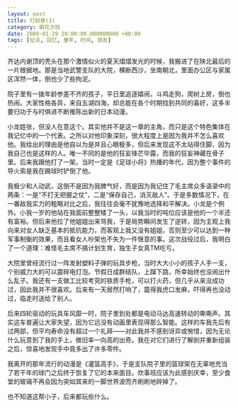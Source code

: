 ```yaml
---
layout: post 
title: 灯如昼(3)
category: 朝花夕拾 
date: 2009-01-29 20:00:00.000000000 +08:00
tags: [扯淡, 回忆, 童年, 时间, 朋友]
---
```


齐达内谢顶的秃头在那个激情似火的夏天熠熠发光的时候，我搬进了在陕北最后的一片根据地。那是当地武警支队的大院，横断西沙，坐南朝北，里面办公区与家属区浑然一体，倒也少了些拘泥。

院子里有一拨年龄参差不齐的孩子，平日里追逐嬉闹，斗鸡走狗，爬树上房，倒也热闹。大家性格各异，来自五湖四海，却总能在各个时期找到共同的喜好，这多半要归功于与时俱进不断推陈出新的日本动漫。

小龙姓张，但没人在意这个。其实他并不是这一章的主角，而只是这个特色集体在我记忆中的一个代表。之所以对他印象深刻，很大程度上是因为我并不怎么喜欢他。我给出的理由是他自以为是并且心眼极多，但后来发现这不太站得住脚，因为我自己也是这样的人。唯一不同的是他的狂妄锋芒毕露，而我的狂妄神藏在骨子里。后来我跟他打了一架。当时一定是《足球小将》热播的年代，因为整个事件的导火索是我在踢球时铲倒了他。

我极少和人动武，这倒不是因为我脾气好，而是因为我记住了毛主席众多语录中的两条：一是“不打无把握之仗”，二是“保存自己，消灭敌人”。于是多数情况下，在一番敌我实力的粗略对比之后，我往往会毫不犹豫地选择和平解决。小龙是个例外。小我一岁的他站在我面前整整矮了一头，以我当时的吨位应该是他的一个半还有富裕。但后来他拉了他姐姐出来骂我，于是局势瞬间发生了逆转，因为主观上我向来对女人缺乏基本的抵抗能力，而客观上我又没有姐姐，否则至少可以达到一种军事制衡的效果，而且看女人吵架也不失为一件惬意的事。这次战役过后，我明白了一个道理：难怪毛主席不搞计划生育，独生子女真TM吃亏。

大院里曾经流行过一阵发射塑料子弹的玩具步枪，当时大大小小的孩子人手一支，个别威力大的可以震碎电灯泡。节假日成群结队，上蹿下跳，所幸始终也没闹出什么乱子。我还有一支做工比较考究的铁质手枪，可以打火药，但几乎从来没成功过，因此我并不很喜欢。后来有一天居然打响了，震得我虎口发麻，吓得再也没动过，临走时送给了别人。

后来四轮驱动的玩具车风靡一时，院子里到处都是电动马达高速转动的嘶嘶声。其实这车普遍让大家失望，因为它远没有动画里表现得那么智能。这样的车我先后有过两部，但平均寿命没有超过一个礼拜——对此我并不感到讶异或惋惜，因为无论什么玩意到了我的手上，做旧率一向高的出奇。我在对它们进行了解剖并重新组装之后，惊喜地发现手中竟多出了许多零件。

我离开的那年流行的动漫是《灌篮高手》，于是支队院子里的篮球架在无辜地充当了若干年的球门之后终于恢复了它的本来面目。炊事班应该为此感到庆幸，至少食堂的玻璃不再会因为突如其来的一脚世界波而齐刷刷地碎掉了。

也不知道这帮小子，后来都玩些什么。

